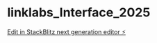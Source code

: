 # linklabs_Interface_2025

[Edit in StackBlitz next generation editor ⚡️](https://stackblitz.com/~/github.com/JoeTheshowSoliz/linklabs_Interface_2025)